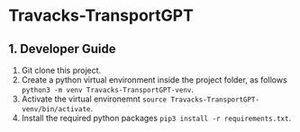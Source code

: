 # Travacks-TransportGPT

## 1. Developer Guide
1. Git clone this project.
2. Create a python virtual environment inside the project folder, as follows `python3 -m venv Travacks-TransportGPT-venv`.
3. Activate the virtual environemnt `source Travacks-TransportGPT-venv/bin/activate`.
1. Install the required python packages `pip3 install -r requirements.txt`.
